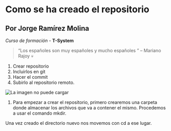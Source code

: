 # Como se ha creado el repositorio
## Por Jorge Ramírez Molina

<!--Hola! no me puedes ver 😁-->

_Curso de formación_ - **T-System**

>“Los españoles son muy españoles y mucho españoles ” – Mariano Rajoy 💀

1. Crear repositorio
2. Incluirlos en git
3. Hacer el commit
4. Subirlo al repositorio remoto.

![La imagen no puede cargar](https://www.srperro.com/media/post/361ff609-8f85-471e-9cf8-06ff981b448e.600x429.png "Corgi saltando al agua, se le ve fresco 💦💦")

1. Para empezar a crear el repositorio, primero crearemos una carpeta donde almacenar los archivos que va a contener el mismo. Procedemos a usar el comando mkdir.

Una vez creado el directorio nuevo nos movemos con cd a ese lugar.